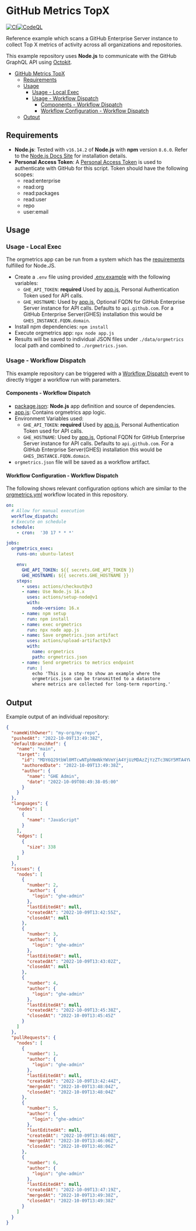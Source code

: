 # GitHub Metrics TopX

[![CI](https://github.com/collinmcneese/github-metrics-topX/actions/workflows/ci.yml/badge.svg)](https://github.com/collinmcneese/github-metrics-topX/actions/workflows/ci.yml)[![CodeQL](https://github.com/collinmcneese/github-metrics-topX/actions/workflows/codeql-analysis.yml/badge.svg)](https://github.com/collinmcneese/github-metrics-topX/actions/workflows/codeql-analysis.yml)

Reference example which scans a GitHub Enterprise Server instance to collect Top X metrics of activity across all organizations and repositories.

This example repository uses **Node.js** to communicate with the GitHub GraphQL API using [Octokit](https://github.com/octokit).

- [GitHub Metrics TopX](#github-metrics-topx)
  - [Requirements](#requirements)
  - [Usage](#usage)
    - [Usage - Local Exec](#usage---local-exec)
    - [Usage - Workflow Dispatch](#usage---workflow-dispatch)
      - [Components - Workflow Dispatch](#components---workflow-dispatch)
      - [Workflow Configuration - Workflow Dispatch](#workflow-configuration---workflow-dispatch)
  - [Output](#output)

## Requirements

- **Node.js**: Tested with `v16.14.2` of **Node.js** with **npm** version `8.6.0`.  Refer to the [Node.js Docs Site](https://nodejs.org/en/) for installation details.
- **Personal Access Token**: A [Personal Access Token](https://docs.github.com/en/authentication/keeping-your-account-and-data-secure/creating-a-personal-access-token) is used to authenticate with GitHub for this script.  Token should have the following scopes:
  - read:enterprise
  - read:org
  - read:packages
  - read:user
  - repo
  - user:email

## Usage

### Usage - Local Exec

The orgmetrics app can be run from a system which has the [requirements](#requirements) fulfilled for Node.JS.

- Create a `.env` file using provided [.env.example](.env.example) with the following variables:
  - `GHE_API_TOKEN`: **required** Used by [app.js](./app.js), Personal Authentication Token used for API calls.
  - `GHE_HOSTNAME`: Used by [app.js](./app.js), Optional FQDN for GitHub Enterprise Server instance for API calls.  Defaults to `api.github.com`.  For a GitHub Enterprise Server(GHES) installation this would be `GHES_INSTANCE.FQDN.domain`.
- Install npm dependencies:
  `npm install`
- Execute orgmetrics app:
  `npx node app.js`
- Results will be saved to individual JSON files under `./data/orgmetrics` local path and combined to `./orgmetrics.json`.

### Usage - Workflow Dispatch

This example repository can be triggered with a [Workflow Dispatch](https://docs.github.com/en/actions/using-workflows/events-that-trigger-workflows#workflow_dispatch) event to directly trigger a workflow run with parameters.

#### Components - Workflow Dispatch

- [package.json](./package.json): **Node.js** app definition and source of dependencies.
- [app.js](./app.js): Contains orgmetrics app logic.
- Environment Variables used:
  - `GHE_API_TOKEN`: **required** Used by [app.js](./app.js), Personal Authentication Token used for API calls.
  - `GHE_HOSTNAME`: Used by [app.js](./app.js), Optional FQDN for GitHub Enterprise Server instance for API calls.  Defaults to `api.github.com`.  For a GitHub Enterprise Server(GHES) installation this would be `GHES_INSTANCE.FQDN.domain`.
- `orgmetrics.json` file will be saved as a workflow artifact.

#### Workflow Configuration - Workflow Dispatch

The following shows relevant configuration options which are similar to the [orgmetrics.yml](.github/workflows/orgmetrics.yml) workflow located in this repository.

```yaml
on:
  # Allow for manual execution
  workflow_dispatch:
  # Execute on schedule
  schedule:
    - cron:  '30 17 * * *'

jobs:
  orgmetrics_exec:
    runs-on: ubuntu-latest

    env:
      GHE_API_TOKEN: ${{ secrets.GHE_API_TOKEN }}
      GHE_HOSTNAME: ${{ secrets.GHE_HOSTNAME }}
    steps:
      - uses: actions/checkout@v3
      - name: Use Node.js 16.x
        uses: actions/setup-node@v1
        with:
          node-version: 16.x
      - name: npm setup
        run: npm install
      - name: exec orgmetrics
        run: npx node app.js
      - name: Save orgmetrics.json artifact
        uses: actions/upload-artifact@v3
        with:
          name: orgmetrics
          path: orgmetrics.json
      - name: Send orgmetrics to metrics endpoint
        run: |
          echo 'This is a step to show an example where the
          orgmetrics.json can be transmitted to a datastore
          where metrics are collected for long-term reporting.'

```

## Output

Example output of an individual repository:

```json
{
  "nameWithOwner": "my-org/my-repo",
  "pushedAt": "2022-10-09T13:49:38Z",
  "defaultBranchRef": {
    "name": "main",
    "target": {
      "id": "MDY6Q29tbWl0MTcwNTphNmNkYWVmYjA4YjUzMDAzZjYzZTc3NGY5MTA4YWY5ODE5YWZlZmNh",
      "authoredDate": "2022-10-09T13:49:38Z",
      "author": {
        "name": "GHE Admin",
        "date": "2022-10-09T08:49:38-05:00"
      }
    }
  },
  "languages": {
    "nodes": [
      {
        "name": "JavaScript"
      }
    ],
    "edges": [
      {
        "size": 338
      }
    ]
  },
  "issues": {
    "nodes": [
      {
        "number": 2,
        "author": {
          "login": "ghe-admin"
        },
        "lastEditedAt": null,
        "createdAt": "2022-10-09T13:42:55Z",
        "closedAt": null
      },
      {
        "number": 3,
        "author": {
          "login": "ghe-admin"
        },
        "lastEditedAt": null,
        "createdAt": "2022-10-09T13:43:02Z",
        "closedAt": null
      },
      {
        "number": 4,
        "author": {
          "login": "ghe-admin"
        },
        "lastEditedAt": null,
        "createdAt": "2022-10-09T13:45:38Z",
        "closedAt": "2022-10-09T13:45:45Z"
      }
    ]
  },
  "pullRequests": {
    "nodes": [
      {
        "number": 1,
        "author": {
          "login": "ghe-admin"
        },
        "lastEditedAt": null,
        "createdAt": "2022-10-09T13:42:44Z",
        "mergedAt": "2022-10-09T13:48:04Z",
        "closedAt": "2022-10-09T13:48:04Z"
      },
      {
        "number": 5,
        "author": {
          "login": "ghe-admin"
        },
        "lastEditedAt": null,
        "createdAt": "2022-10-09T13:46:00Z",
        "mergedAt": "2022-10-09T13:46:06Z",
        "closedAt": "2022-10-09T13:46:06Z"
      },
      {
        "number": 6,
        "author": {
          "login": "ghe-admin"
        },
        "lastEditedAt": null,
        "createdAt": "2022-10-09T13:47:19Z",
        "mergedAt": "2022-10-09T13:49:38Z",
        "closedAt": "2022-10-09T13:49:38Z"
      }
    ]
  }
}
```
